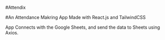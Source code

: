 #Attendix

#An Attendance Makring App
Made with React.js and TailwindCSS

App Connects with the Google Sheets, and send the data to Sheets using Axios.
